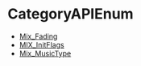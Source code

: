 # CategoryAPIEnum

<!-- DO NOT HAND-EDIT CATEGORY LISTS, THEY ARE AUTOGENERATED AND WILL BE OVERWRITTEN, BASED ON TAGS IN INDIVIDUAL PAGE FOOTERS. EDIT THOSE INSTEAD. -->
<!-- BEGIN CATEGORY LIST -->
- [Mix_Fading](Mix_Fading)
- [MIX_InitFlags](MIX_InitFlags)
- [Mix_MusicType](Mix_MusicType)
<!-- END CATEGORY LIST -->

